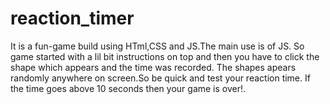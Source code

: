 # reaction_timer
It is a fun-game build using HTml,CSS and JS.The main use is of JS.
So game started with a lil bit instructions on top and then you have to click the shape which appears and the time was recorded.
The shapes apears randomly anywhere on screen.So be quick and test your reaction time.
If the time goes above 10 seconds then your game is over!.
